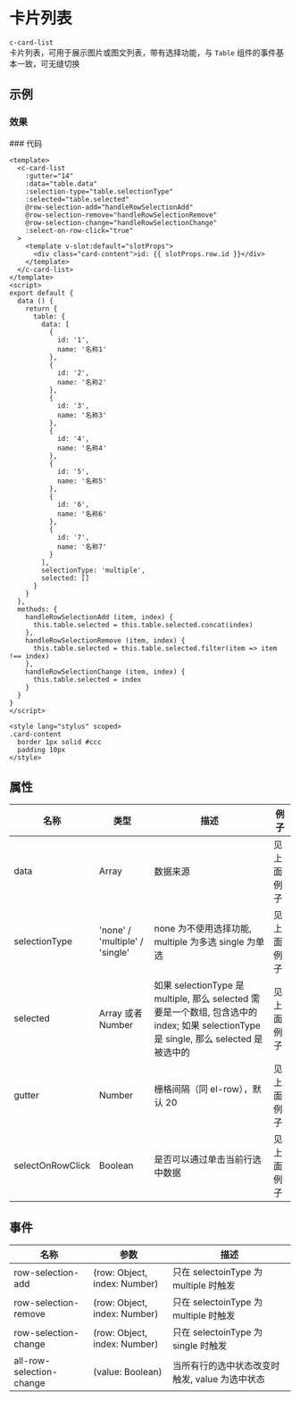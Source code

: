 # 卡片列表

`c-card-list`  
卡片列表，可用于展示图片或图文列表，带有选择功能，与 `Table` 组件的事件基本一致，可无缝切换

## 示例

### 效果

<ClientOnly>
<Demo>
  <CardListDemo />
</Demo>
</ClientOnly>
### 代码

```vue
<template>
  <c-card-list
    :gutter="14"
    :data="table.data"
    :selection-type="table.selectionType"
    :selected="table.selected"
    @row-selection-add="handleRowSelectionAdd"
    @row-selection-remove="handleRowSelectionRemove"
    @row-selection-change="handleRowSelectionChange"
    :select-on-row-click="true"
  >
    <template v-slot:default="slotProps">
      <div class="card-content">id: {{ slotProps.row.id }}</div>
    </template>
  </c-card-list>
</template>
<script>
export default {
  data () {
    return {
      table: {
        data: [
          {
            id: '1',
            name: '名称1'
          },
          {
            id: '2',
            name: '名称2'
          },
          {
            id: '3',
            name: '名称3'
          },
          {
            id: '4',
            name: '名称4'
          },
          {
            id: '5',
            name: '名称5'
          },
          {
            id: '6',
            name: '名称6'
          },
          {
            id: '7',
            name: '名称7'
          }
        ],
        selectionType: 'multiple',
        selected: []
      }
    }
  },
  methods: {
    handleRowSelectionAdd (item, index) {
      this.table.selected = this.table.selected.concat(index)
    },
    handleRowSelectionRemove (item, index) {
      this.table.selected = this.table.selected.filter(item => item !== index)
    },
    handleRowSelectionChange (item, index) {
      this.table.selected = index
    }
  }
}
</script>

<style lang="stylus" scoped>
.card-content
  border 1px solid #ccc
  padding 10px
</style>
```

## 属性

| 名称             | 类型                           | 描述                                                                                                                                   | 例子       |
| ---------------- | ------------------------------ | -------------------------------------------------------------------------------------------------------------------------------------- | ---------- |
| data             | Array                          | 数据来源                                                                                                                               | 见上面例子 |
| selectionType    | 'none' / 'multiple' / 'single' | none 为不使用选择功能, multiple 为多选 single 为单选                                                                                   | 见上面例子 |
| selected         | Array 或者 Number              | 如果 selectionType 是 multiple, 那么 selected 需要是一个数组, 包含选中的 index; 如果 selectionType 是 single, 那么 selected 是被选中的 | 见上面例子 |
| gutter           | Number                         | 栅格间隔（同 el-row），默认 20                                                                                                         | 见上面例子 |
| selectOnRowClick | Boolean                        | 是否可以通过单击当前行选中数据                                                                                                         | 见上面例子 |

## 事件

| 名称                     | 参数                         | 描述                                           |
| ------------------------ | ---------------------------- | ---------------------------------------------- |
| row-selection-add        | (row: Object, index: Number) | 只在 selectoinType 为 multiple 时触发          |
| row-selection-remove     | (row: Object, index: Number) | 只在 selectoinType 为 multiple 时触发          |
| row-selection-change     | (row: Object, index: Number) | 只在 selectoinType 为 single 时触发            |
| all-row-selection-change | (value: Boolean)             | 当所有行的选中状态改变时触发, value 为选中状态 |
